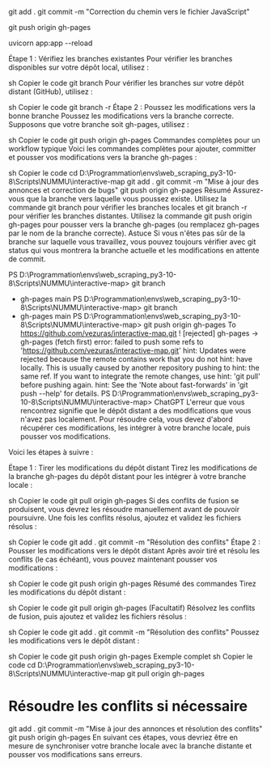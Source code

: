 git add .
git commit -m "Correction du chemin vers le fichier JavaScript"



git push origin gh-pages


uvicorn app:app --reload




Étape 1 : Vérifiez les branches existantes
Pour vérifier les branches disponibles sur votre dépôt local, utilisez :

sh
Copier le code
git branch
Pour vérifier les branches sur votre dépôt distant (GitHub), utilisez :

sh
Copier le code
git branch -r
Étape 2 : Poussez les modifications vers la bonne branche
Poussez les modifications vers la branche correcte. Supposons que votre branche soit gh-pages, utilisez :

sh
Copier le code
git push origin gh-pages
Commandes complètes pour un workflow typique
Voici les commandes complètes pour ajouter, committer et pousser vos modifications vers la branche gh-pages :

sh
Copier le code
cd D:\Programmation\envs\web_scraping_py3-10-8\Scripts\NUMMU\interactive-map
git add .
git commit -m "Mise à jour des annonces et correction de bugs"
git push origin gh-pages
Résumé
Assurez-vous que la branche vers laquelle vous poussez existe.
Utilisez la commande git branch pour vérifier les branches locales et git branch -r pour vérifier les branches distantes.
Utilisez la commande git push origin gh-pages pour pousser vers la branche gh-pages (ou remplacez gh-pages par le nom de la branche correcte).
Astuce
Si vous n'êtes pas sûr de la branche sur laquelle vous travaillez, vous pouvez toujours vérifier avec git status qui vous montrera la branche actuelle et les modifications en attente de commit.

PS D:\Programmation\envs\web_scraping_py3-10-8\Scripts\NUMMU\interactive-map> git branch
* gh-pages
  main
PS D:\Programmation\envs\web_scraping_py3-10-8\Scripts\NUMMU\interactive-map> git branch
* gh-pages
  main
PS D:\Programmation\envs\web_scraping_py3-10-8\Scripts\NUMMU\interactive-map> git push origin gh-pages
To https://github.com/vezuras/interactive-map.git
 ! [rejected]        gh-pages -> gh-pages (fetch first)
error: failed to push some refs to 'https://github.com/vezuras/interactive-map.git'
hint: Updates were rejected because the remote contains work that you do not
hint: have locally. This is usually caused by another repository pushing to
hint: the same ref. If you want to integrate the remote changes, use
hint: 'git pull' before pushing again.
hint: See the 'Note about fast-forwards' in 'git push --help' for details.
PS D:\Programmation\envs\web_scraping_py3-10-8\Scripts\NUMMU\interactive-map>
ChatGPT
L'erreur que vous rencontrez signifie que le dépôt distant a des modifications que vous n'avez pas localement. Pour résoudre cela, vous devez d'abord récupérer ces modifications, les intégrer à votre branche locale, puis pousser vos modifications.

Voici les étapes à suivre :

Étape 1 : Tirer les modifications du dépôt distant
Tirez les modifications de la branche gh-pages du dépôt distant pour les intégrer à votre branche locale :

sh
Copier le code
git pull origin gh-pages
Si des conflits de fusion se produisent, vous devrez les résoudre manuellement avant de pouvoir poursuivre. Une fois les conflits résolus, ajoutez et validez les fichiers résolus :

sh
Copier le code
git add .
git commit -m "Résolution des conflits"
Étape 2 : Pousser les modifications vers le dépôt distant
Après avoir tiré et résolu les conflits (le cas échéant), vous pouvez maintenant pousser vos modifications :

sh
Copier le code
git push origin gh-pages
Résumé des commandes
Tirez les modifications du dépôt distant :

sh
Copier le code
git pull origin gh-pages
(Facultatif) Résolvez les conflits de fusion, puis ajoutez et validez les fichiers résolus :

sh
Copier le code
git add .
git commit -m "Résolution des conflits"
Poussez les modifications vers le dépôt distant :

sh
Copier le code
git push origin gh-pages
Exemple complet
sh
Copier le code
cd D:\Programmation\envs\web_scraping_py3-10-8\Scripts\NUMMU\interactive-map
git pull origin gh-pages
# Résoudre les conflits si nécessaire
git add .
git commit -m "Mise à jour des annonces et résolution des conflits"
git push origin gh-pages
En suivant ces étapes, vous devriez être en mesure de synchroniser votre branche locale avec la branche distante et pousser vos modifications sans erreurs.
